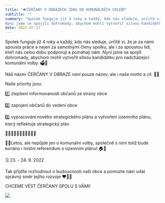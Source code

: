 ```yaml
---
title: "🔊ČERČANY V OBRAZECH JDOU DO KOMUNÁLNÍCH VOLEB❗️"
subtitle: ""
summary: "Spolek funguje již 4 roky a každý, kdo nás sleduje, určitě ví, že je za námi spousta práce a nejen za samotnými členy spolku, ale i za spoustou lidí, kteří nás celou dobu podporují a pomáhají nám.
Nyní jsme se spojili dohromady, abychom mohli vytvořit silnou kandidátku pro nadcházející komunální volby."
date: 2022-07-17
---
```


Spolek funguje již 4 roky a každý, kdo nás sleduje, určitě ví, že je za námi spousta práce a nejen za samotnými členy spolku, ale i za spoustou lidí, kteří nás celou dobu podporují a pomáhají nám.
Nyní jsme se spojili dohromady, abychom mohli vytvořit silnou kandidátku pro nadcházející komunální volby. 🗳🏫

Náš název ČERČANY V OBRAZE není pouze název, ale i naše motto a cíl. 💯💯

Naše priority jsou:

1️⃣ zlepšení informovanosti občanů ze strany obce

2️⃣ zapojení občanů do vedení obce

3️⃣ vypracování nového strategického plánu a vytvoření územního plánu, který reflektuje strategický plán

🌳🌲🌳🌲🌳🌲🌳🌲🌳🌲🌳

☝🏻Letos, ale nepůjde jen o komunální volby, společně s nimi totiž bude konáno i místní referendum o územním plánu! 🏠🏡

🗓 23. - 24. 9. 2022

Tak přijďte rozhodnout o budoucnosti naší obce a pomozte nám udat správný směr jejího rozvoje ❤️🙏🏻

CHCEME VÉST ČERČANY SPOLU S VÁMI!

![](/img/kandidatka.jpeg)